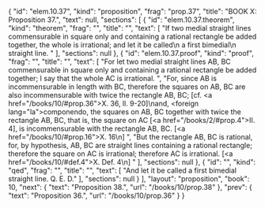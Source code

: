 {
  "id": "elem.10.37",
  "kind": "proposition",
  "frag": "prop.37",
  "title": "BOOK X: Proposition 37.",
  "text": null,
  "sections": [
    {
      "id": "elem.10.37.theorem",
      "kind": "theorem",
      "frag": "",
      "title": "",
      "text": [
        "If two medial straight lines commensurable in square only and containing a rational rectangle be added together, the whole is irrational; and let it be called\n       a first bimedial\n       straight line. "
      ],
      "sections": null
    },
    {
      "id": "elem.10.37.proof",
      "kind": "proof",
      "frag": "",
      "title": "",
      "text": [
        "For let two medial straight lines AB, BC commensurable in square only and containing a rational rectangle be added together;  I say that the whole AC is irrational. ",
        "For, since AB is incommensurable in length with BC, therefore the squares on AB, BC are also incommensurable with twice the rectangle AB, BC; [cf. <a href=\"/books/10/#prop.36\">X. 36, ll. 9-20</a>]\nand, <foreign lang=\"la\">componendo</foreign>, the squares on AB, BC together with twice the rectangle AB, BC, that is, the square on AC [<a href=\"/books/2/#prop.4\">II. 4</a>], is incommensurable with the rectangle AB, BC. [<a href=\"/books/10/#prop.16\">X. 16</a>\n] ",
        "But the rectangle AB, BC is rational, for, by hypothesis, AB, BC are straight lines containing a rational rectangle; therefore the square on AC is irrational; therefore AC is irrational. [<a href=\"/books/10/#def.4\">X. Def. 4</a>\n] "
      ],
      "sections": null
    },
    {
      "id": "",
      "kind": "qed",
      "frag": "",
      "title": "",
      "text": [
        "And let it be called a first bimedial straight line. Q. E. D."
      ],
      "sections": null
    }
  ],
  "layout": "proposition",
  "book": 10,
  "next": {
    "text": "Proposition 38.",
    "url": "/books/10/prop.38"
  },
  "prev": {
    "text": "Proposition 36.",
    "url": "/books/10/prop.36"
  }
}
